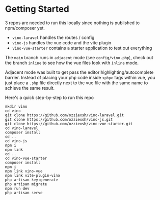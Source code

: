 # Getting Started

3 repos are needed to run this locally since nothing is published to npm/composer yet.

- `vino-laravel` handles the routes / config
- `vino-js` handles the vue code and the vite plugin
- `vino-vue-starter` contains a starter application to test out everything

The `main` branch runs in `adjacent` mode (see `config/vino.php`), check out the branch `inline` to see how the vue files look with `inline` mode.

Adjacent mode was built to get pass the editor highlighting/autocomplete barrier. Instead of placing your php code inside `<php>` tags within vue, you just place a `.php` file directly next to the vue file with the same name to achieve the same result.

Here's a quick step-by-step to run this repo

```
mkdir vino
cd vino
git clone https://github.com/ozziexsh/vino-laravel.git
git clone https://github.com/ozziexsh/vino-js.git
git clone https://github.com/ozziexsh/vino-vue-starter.git
cd vino-laravel
composer install
cd ..
cd vino-js
npm i
npm link
cd ..
cd vino-vue-starter
composer install
npm i
npm link vino-vue
npm link vite-plugin-vino
php artisan key:generate
php artisan migrate
npm run dev
php artisan serve
```
